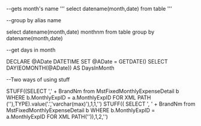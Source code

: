 --gets month's name
'''
select datename(month,date) from table
'''

--group by alias name

select datename(month,date) monthnm from table group by datename(month,date)

--get days in month

DECLARE @ADate DATETIME
SET @ADate = GETDATE()
SELECT DAY(EOMONTH(@ADate)) AS DaysInMonth

--Two ways of using stuff

STUFF((SELECT ',' + BrandNm from MstFixedMonthlyExpenseDetail b WHERE b.MonthlyExpID = a.MonthlyExpID FOR XML PATH (''),TYPE).value('.','varchar(max)'),1,1,'')
STUFF(( SELECT ', ' + BrandNm from MstFixedMonthlyExpenseDetail b WHERE b.MonthlyExpID = a.MonthlyExpID FOR XML PATH('')),1,2,'')
